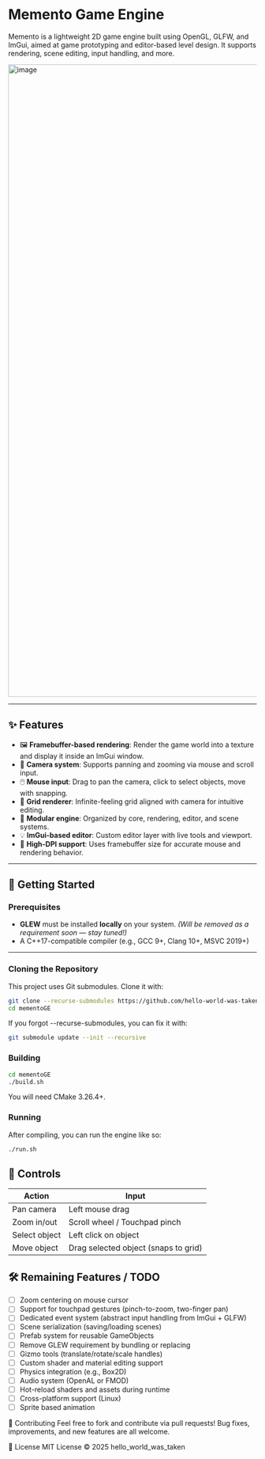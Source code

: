 # Memento Game Engine

Memento is a lightweight 2D game engine built using OpenGL, GLFW, and ImGui, aimed at game prototyping and editor-based level design. It supports rendering, scene editing, input handling, and more.

<img width="1279" alt="image" src="https://github.com/user-attachments/assets/bfe9ef84-afdf-4ab2-90bb-c9424ae12489" />


---

## ✨ Features

- 🖼️ **Framebuffer-based rendering**: Render the game world into a texture and display it inside an ImGui window.
- 🧭 **Camera system**: Supports panning and zooming via mouse and scroll input.
- 🖱️ **Mouse input**: Drag to pan the camera, click to select objects, move with snapping.
- 🧱 **Grid renderer**: Infinite-feeling grid aligned with camera for intuitive editing.
- 🧩 **Modular engine**: Organized by core, rendering, editor, and scene systems.
- 💡 **ImGui-based editor**: Custom editor layer with live tools and viewport.
- 🎯 **High-DPI support**: Uses framebuffer size for accurate mouse and rendering behavior.

---

## 🚀 Getting Started

### Prerequisites

- **GLEW** must be installed **locally** on your system. *(Will be removed as a requirement soon — stay tuned!)*
- A C++17-compatible compiler (e.g., GCC 9+, Clang 10+, MSVC 2019+)

---

### Cloning the Repository

This project uses Git submodules. Clone it with:

```bash
git clone --recurse-submodules https://github.com/hello-world-was-taken/mementoGE.git
cd mementoGE
```
If you forgot --recurse-submodules, you can fix it with:

```bash
git submodule update --init --recursive
```

### Building
```bash
cd mementoGE
./build.sh
```
You will need CMake 3.26.4+.

### Running
After compiling, you can run the engine like so:

```bash
./run.sh
```

## 🧪 Controls

| Action           | Input                            |
|------------------|----------------------------------|
| Pan camera       | Left mouse drag                  |
| Zoom in/out      | Scroll wheel / Touchpad pinch    |
| Select object    | Left click on object             |
| Move object      | Drag selected object (snaps to grid) |

## 🛠️ Remaining Features / TODO

- [ ] Zoom centering on mouse cursor
- [ ] Support for touchpad gestures (pinch-to-zoom, two-finger pan)
- [ ] Dedicated event system (abstract input handling from ImGui + GLFW)
- [ ] Scene serialization (saving/loading scenes)
- [ ] Prefab system for reusable GameObjects
- [ ] Remove GLEW requirement by bundling or replacing
- [ ] Gizmo tools (translate/rotate/scale handles)
- [ ] Custom shader and material editing support
- [ ] Physics integration (e.g., Box2D)
- [ ] Audio system (OpenAL or FMOD)
- [ ] Hot-reload shaders and assets during runtime
- [ ] Cross-platform support (Linux)
- [ ] Sprite based animation

🤝 Contributing
Feel free to fork and contribute via pull requests! Bug fixes, improvements, and new features are all welcome.

📄 License
MIT License © 2025 hello_world_was_taken

